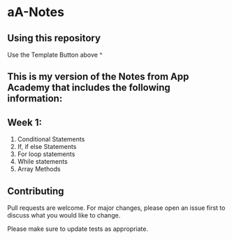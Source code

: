 # aA-Notes

## Using this repository

Use the Template Button above ^

## This is my version of the Notes from App Academy that includes the following information:

## Week 1:

1. Conditional Statements
2. If, if else Statements
3. For loop statements
4. While statements
5. Array Methods
<!---
```
gh repo clone AntonioP22/aA-Notes
```

## Usage

```
code aA-Notes
```
--->
## Contributing

Pull requests are welcome. For major changes, please open an issue first to discuss what you would like to change.

Please make sure to update tests as appropriate.
